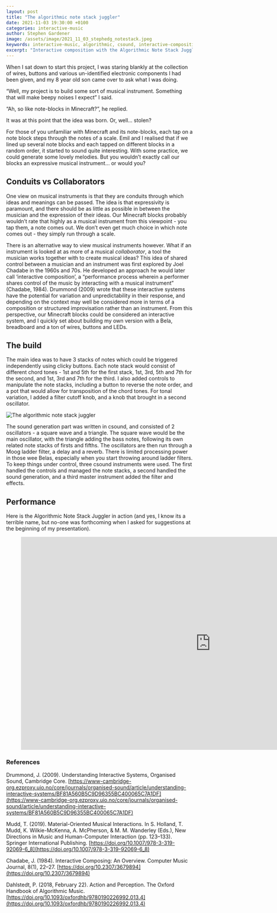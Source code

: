 ```yaml
---
layout: post
title: "The algorithmic note stack juggler"
date: 2021-11-03 19:30:00 +0100
categories: interactive-music
author: Stephen Gardener
image: /assets/image/2021_11_03_stephedg_notestack.jpeg
keywords: interactive-music, algorithmic, csound, interactive-composition
excerpt: "Interactive composition with the Algorithmic Note Stack Juggler."
---
```



When I sat down to start this project, I was staring blankly at the collection of wires, buttons and various un-identified electronic components I had been given, and my 8 year old son came over to ask what I was doing.

“Well, my project is to build some sort of musical instrument. Something that will make beepy noises I expect” I said.

“Ah, so like note-blocks in Minecraft?”, he replied.

It was at this point that the idea was born. Or, well… stolen?

For those of you unfamiliar with Minecraft and its note-blocks, each tap on a note block steps through the notes of a scale. Emil and I realised that if we lined up several note blocks and each tapped on different blocks in a random order, it started to sound quite interesting. With some practice, we could generate some lovely melodies. But you wouldn’t exactly call our blocks an expressive musical instrument… or would you?

## Conduits vs Collaborators

One view on musical instruments is that they are conduits through which ideas and meanings can be passed. The idea is that expressivity is paramount, and there should be as little as possible in between the musician and the expression of their ideas. Our Minecraft blocks probably wouldn’t rate that highly as a musical instrument from this viewpoint - you tap them, a note comes out. We don’t even get much choice in which note comes out - they simply run through a scale.

There is an alternative way to view musical instruments however. What if an instrument is looked at as more of a musical *collaborator*, a tool the musician works together with to create musical ideas? This idea of shared control between a musician and an instrument was first explored by Joel Chadabe in the 1960s and 70s. He developed an approach he would later call ‘interactive composition’, a “performance process wherein a performer shares control of the music by interacting with a musical instrument” (Chadabe, 1984). Drummond (2009) wrote that these interactive systems have the potential for variation and unpredictability in their response, and depending on the context may well be considered more in terms of a composition or structured improvisation rather than an instrument. From this perspective, our Minecraft blocks could be considered an interactive system, and I quickly set about building my own version with a Bela, breadboard and a ton of wires, buttons and LEDs.

## The build

The main idea was to have 3 stacks of notes which could be triggered independently using clicky buttons. Each note stack would consist of different chord tones - 1st and 5th for the first stack, 1st, 3rd, 5th and 7th for the second, and 1st, 3rd and 7th for the third. I also added controls to manipulate the note stacks, including a button to reverse the note order, and a pot that would allow for transposition of the chord tones. For tonal variation, I added a filter cutoff knob, and a knob that brought in a second oscillator.

![The algorithmic note stack juggler](/assets/image/2021_11_03_stephedg_notestack2.jpeg "The algorithmic note stack juggler")

The sound generation part was written in csound, and consisted of 2 oscillators - a square wave and a triangle. The square wave would be the main oscillator, with the triangle adding the bass notes, following its own related note stacks of firsts and fifths. The oscillators are then run through a Moog ladder filter, a delay and a reverb. There is limited processing power in those wee Belas, especially when you start throwing around ladder filters. To keep things under control, three csound instruments were used. The first handled the controls and managed the note stacks, a second handled the sound generation, and a third master instrument added the filter and effects.

## Performance

Here is the Algorithmic Note Stack Juggler in action (and yes, I know its a terrible name, but no-one was forthcoming when I asked for suggestions at the beginning of my presentation).

<figure style="float: none">
   <iframe src="https://www.uio.no/english/studies/programmes/SMC-master/blog/assets/video/2021_11_03_stephedg_notestack.mp4" width="1024" height="576" frameborder="0" allowfullscreen></iframe>
</figure>



### References

Drummond, J. (2009). Understanding Interactive Systems, Organised Sound, Cambridge Core. [https://www-cambridge-org.ezproxy.uio.no/core/journals/organised-sound/article/understanding-interactive-systems/BF81A560B5C9D96355BC400065C7A1DF](https://www-cambridge-org.ezproxy.uio.no/core/journals/organised-sound/article/understanding-interactive-systems/BF81A560B5C9D96355BC400065C7A1DF)

Mudd, T. (2019). Material-Oriented Musical Interactions. In S. Holland, T. Mudd, K. Wilkie-McKenna, A. McPherson, & M. M. Wanderley (Eds.), New Directions in Music and Human-Computer Interaction (pp. 123–133). Springer International Publishing. [https://doi.org/10.1007/978-3-319-92069-6_8](https://doi.org/10.1007/978-3-319-92069-6_8)

Chadabe, J. (1984). Interactive Composing: An Overview. Computer Music Journal, 8(1), 22–27. [https://doi.org/10.2307/3679894](https://doi.org/10.2307/3679894)

Dahlstedt, P. (2018, February 22). Action and Perception. The Oxford Handbook of Algorithmic Music. [https://doi.org/10.1093/oxfordhb/9780190226992.013.4](https://doi.org/10.1093/oxfordhb/9780190226992.013.4)

